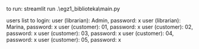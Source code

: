 to run: streamlit run .\egz1_biblioteka\main.py

users list to login:
user (librarian): Admin, password: x
user (librarian): Marina, password: x
user (customer): 01, password: x
user (customer): 02, password: x
user (customer): 03, password: x
user (customer): 04, password: x
user (customer): 05, password: x
